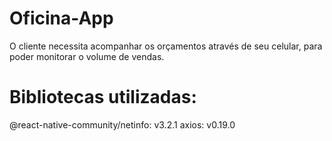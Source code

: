# Oficina-App
O cliente necessita acompanhar os orçamentos através de seu celular, para poder monitorar o volume de vendas.

# Bibliotecas utilizadas: 
@react-native-community/netinfo: v3.2.1
axios: v0.19.0


